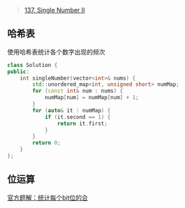 > [137. Single Number II](https://leetcode.cn/problems/single-number-ii/)

## 哈希表
使用哈希表统计各个数字出现的频次

```C++ [哈希表]
class Solution {
public:
    int singleNumber(vector<int>& nums) {
        std::unordered_map<int, unsigned short> numMap;
        for (const int& num : nums) {
            numMap[num] = numMap[num] + 1;
        }
        for (auto& it : numMap) {
            if (it.second == 1) {
                return it.first;
            }
        }
        return 0;
    }
};
```

## 位运算
[官方题解：统计每个bit位的合](https://leetcode.cn/problems/single-number-ii/solutions/746993/zhi-chu-xian-yi-ci-de-shu-zi-ii-by-leetc-23t6/)